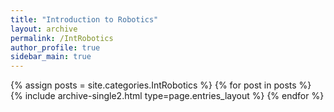 ```yaml
---
title: "Introduction to Robotics"
layout: archive
permalink: /IntRobotics
author_profile: true
sidebar_main: true
---
```



{% assign posts = site.categories.IntRobotics %}
{% for post in posts %} {% include archive-single2.html type=page.entries_layout %} {% endfor %}
